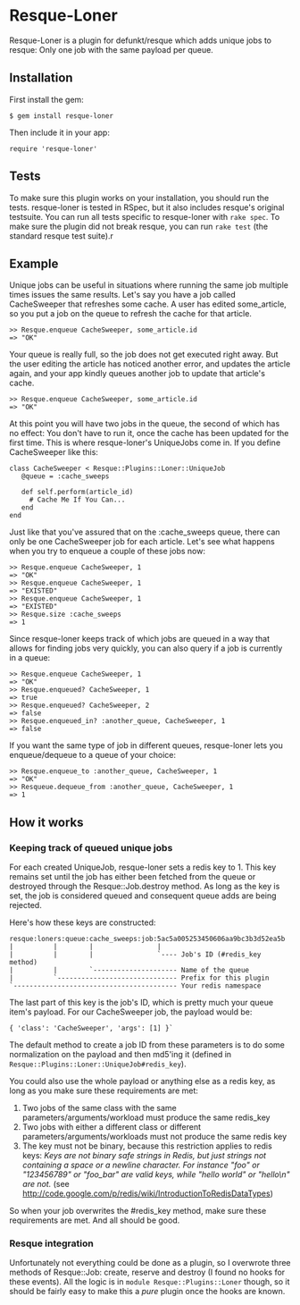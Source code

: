
Resque-Loner
======

Resque-Loner is a plugin for defunkt/resque which adds unique jobs to resque: Only one job with the same payload per queue.


Installation
-------------

First install the gem:

    $ gem install resque-loner 

Then include it in your app:

    require 'resque-loner'


Tests
-----------
To make sure this plugin works on your installation, you should run the tests. resque-loner is tested in RSpec, but it also includes resque's original testsuite. You can run all tests specific to resque-loner with `rake spec`. To make sure the plugin did not break resque, you can run `rake test` (the standard resque test suite).r

Example
--------

Unique jobs can be useful in situations where running the same job multiple times issues the same results. Let's say you have a job called CacheSweeper that refreshes some cache. A user has edited some_article, so you put a job on the queue to refresh the cache for that article.

    >> Resque.enqueue CacheSweeper, some_article.id
    => "OK"

Your queue is really full, so the job does not get executed right away. But the user editing the article has noticed another error, and updates the article again, and your app kindly queues another job to update that article's cache.

    >> Resque.enqueue CacheSweeper, some_article.id
    => "OK"

At this point you will have two jobs in the queue, the second of which has no effect: You don't have to run it, once the cache has been updated for the first time. This is where resque-loner's UniqueJobs come in. If you define CacheSweeper like this:

    class CacheSweeper < Resque::Plugins::Loner::UniqueJob
       @queue = :cache_sweeps

       def self.perform(article_id)
         # Cache Me If You Can...
       end
    end

Just like that you've assured that on the :cache_sweeps queue, there can only be one CacheSweeper job for each article. Let's see what happens when you try to enqueue a couple of these jobs now:

    >> Resque.enqueue CacheSweeper, 1
    => "OK"
    >> Resque.enqueue CacheSweeper, 1
    => "EXISTED"
    >> Resque.enqueue CacheSweeper, 1
    => "EXISTED"
    >> Resque.size :cache_sweeps
    => 1

Since resque-loner keeps track of which jobs are queued in a way that allows for finding jobs very quickly, you can also query if a job is currently in a queue:

    >> Resque.enqueue CacheSweeper, 1
    => "OK"
    >> Resque.enqueued? CacheSweeper, 1
    => true
    >> Resque.enqueued? CacheSweeper, 2
    => false
    >> Resque.enqueued_in? :another_queue, CacheSweeper, 1
    => false

If you want the same type of job in different queues, resque-loner lets you enqueue/dequeue to a queue of your choice:

    >> Resque.enqueue_to :another_queue, CacheSweeper, 1
    => "OK"
    >> Resqueue.dequeue_from :another_queue, CacheSweeper, 1
    => 1

How it works
--------

### Keeping track of queued unique jobs

For each created UniqueJob, resque-loner sets a redis key to 1. This key remains set until the job has either been fetched from the queue or destroyed through the Resque::Job.destroy method. As long as the key is set, the job is considered queued and consequent queue adds are being rejected.

Here's how these keys are constructed:

    resque:loners:queue:cache_sweeps:job:5ac5a005253450606aa9bc3b3d52ea5b
    |          |        |                |
    |          |        |                `---- Job's ID (#redis_key method)
    |          |        `--------------------- Name of the queue
    |          `------------------------------ Prefix for this plugin
    `----------------------------------------- Your redis namespace

The last part of this key is the job's ID, which is pretty much your queue item's payload. For our CacheSweeper job, the payload would be:

    { 'class': 'CacheSweeper', 'args': [1] }`

The default method to create a job ID from these parameters  is to do some normalization on the payload and then md5'ing it (defined in `Resque::Plugins::Loner::UniqueJob#redis_key`).

You could also use the whole payload or anything else as a redis key, as long as you make sure these requirements are met:

1. Two jobs of the same class with the same parameters/arguments/workload must produce the same redis_key
2. Two jobs with either a different class or different parameters/arguments/workloads must not produce the same redis key 
3. The key must not be binary, because this restriction applies to redis keys: *Keys are not binary safe strings in Redis, but just strings not containing a space or a newline character. For instance "foo" or "123456789" or "foo_bar" are valid keys, while "hello world" or "hello\n" are not.* (see http://code.google.com/p/redis/wiki/IntroductionToRedisDataTypes)

So when your job overwrites the #redis_key method, make sure these requirements are met. And all should be good.

### Resque integration

Unfortunately not everything could be done as a plugin, so I overwrote three methods of Resque::Job: create, reserve and destroy (I found no hooks for these events). All the logic is in `module Resque::Plugins::Loner` though, so it should be fairly easy to make this a *pure* plugin once the hooks are known.
